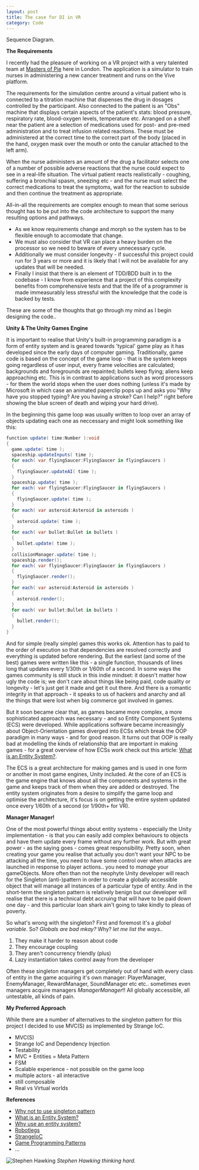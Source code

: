```yaml
---
layout: post
title: The case for DI in VR
category: Code
---
```

<div class="img_row">
	<img class="col three" src="{{ site.baseurl }}/images/IMG_0856.jpg" alt="" title="Sequence Diagram"/>
</div>
<div class="col three caption">
	Sequence Diagram.
</div>

**The Requirements**

I recently had the pleasure of working on a VR project with a very talented team at [Masters of Pie](http://www.mastersofpie.com/) here in London. The application is a simulator to train nurses in administering a new cancer treatment and runs on the Vive platform. 

The requirements for the simulation centre around a virtual patient who is connected to a titration machine that dispenses the drug in dosages controlled by the participant. Also connected to the patient is an "Obs" machine that displays certain aspects of the patient's stats: blood pressure, respiratory rate, blood-oxygen levels, temperature etc. Arranged on a shelf near the patient are a selection of medications used for post- and pre-med administration and to treat infusion related reactions. These must be administered at the correct time to the correct part of the body (placed in the hand, oxygen mask over the mouth or onto the canular attached to the left arm).

When the nurse administers an amount of the drug a facilitator selects one of a number of possible adverse reactions that the nurse could expect to see in a real-life situation. The virtual patient reacts realistically - coughing, suffering a bronchial spasm, sneezing etc - and the nurse must select the correct medications to treat the symptoms, wait for the reaction to subside and then continue the treatment as appropriate.

All-in-all the requirements are complex enough to mean that some serious thought has to be put into the code architecture to support the many resulting options and pathways. 

 - As we know requirements change and morph so the system has to be flexible enough to accomodate that change. 
 - We must also consider that VR can place a heavy burden on the processor so we need to beware of every unnecessary cycle. 
 - Additionally we must consider longevity - if successful this project could run for 3 years or more and it is likely that I will not be available for any updates that will be needed.
 - Finally I insist that there is an element of TDD/BDD built in to the codebase - I know from experience that a project of this complexity benefits from comprehensive tests and that the life of a programmer is made immeasurably less stressful with the knowledge that the code is backed by tests.  

These are some of the thoughts that go through my mind as I begin designing the code..

**Unity & The Unity Games Engine**

It is important to realise that Unity's built-in programming paradigm is a form of entity system and is geared towards 'typical' game play as it has developed since the early days of computer gaming. Traditionally, game code is based on the concept of the game loop - that is the system keeps going regardless of user input, every frame velocities are calculated; backgrounds and foregrounds are repainted; bullets keep flying; aliens keep approaching etc. This is in contrast to applications such as word processors - for them the world stops when the user does nothing (unless it's made by Microsoft in which case an animated paperclip pops up and asks you "Why have you stopped typing? Are you having a stroke? Can I help?" right before showing the blue screen of death and wiping your hard drive).

In the beginning this game loop was usually written to loop over an array of objects updating each one as neccessary and might look something like this:

```csharp
function update( time:Number ):void
{
  game.update( time );
  spaceship.updateInputs( time );
  for each( var flyingSaucer:FlyingSaucer in flyingSaucers )
  {
    flyingSaucer.updateAI( time );
  }
  spaceship.update( time );
  for each( var flyingSaucer:FlyingSaucer in flyingSaucers )
  {
    flyingSaucer.update( time );
  }
  for each( var asteroid:Asteroid in asteroids )
  {
    asteroid.update( time );
  }
  for each( var bullet:Bullet in bullets )
  {
    bullet.update( time );
  }
  collisionManager.update( time );
  spaceship.render();
  for each( var flyingSaucer:FlyingSaucer in flyingSaucers )
  {
    flyingSaucer.render();
  }
  for each( var asteroid:Asteroid in asteroids )
  {
    asteroid.render();
  }
  for each( var bullet:Bullet in bullets )
  {
    bullet.render();
  }
}
```

And for simple (really simple) games this works ok. Attention has to paid to the order of execution so that dependencies are resolved correctly and everything is updated before rendering. But the earliest (and some of the best) games were written like this - a single function, thousands of lines long that updates every 1/30th or 1/60th of a second. In some ways the games community is still stuck in this indie mindset: it doesn't matter how ugly the code is; we don't care about things like being paid, code quality or longevity - let's just get it made and get it out there. And there is a romantic integrity in that approach - it speaks to us of hackers and anarchy and all the things that were lost when big commerce got involved in games.

But it soon became clear that, as games became more complex, a more sophisticated approach was necessary - and so Entity Component Systems (ECS) were developed. While applications software became increasingly about Object-Orientation games diverged into ECSs which break the OOP paradigm in many ways - and for good reason. It turns out that OOP is really bad at modelling the kinds of relationship that are important in making games - for a great overview of how ECSs work check out this article: [What is an Entity System?](http://www.richardlord.net/blog/what-is-an-entity-framework).

The ECS is a great architecture for making games and is used in one form or another in most game engines, Unity included. At the core of an ECS is the game engine that knows about all the components and systems in the game and keeps track of them when they are added or destroyed. The entity system originates from a desire to simplify the game loop and optimise the architecture, it's focus is on getting the entire system updated once every 1/60th of a second (or 1/90th+ for VR).

**Manager Manager!**

One of the most powerful things about entity systems - especially the Unity implementation - is that you can easily add complex behaviours to objects and have them update every frame without any further work. But with great power - as the saying goes - comes great responsibility. Pretty soon, when creating your game you realise that actually you don't want your NPC to be attacking all the time, you need to have some control over when attacks are launched in response to player actions.. you need to _manage_ your gameObjects. More often than not the neophyte Unity developer will reach for the Singleton (anti-)pattern in order to create a globally accessible object that will manage all instances of a particular type of entity. And in the short-term the singleton pattern is relatively benign but our developer will realise that there is a technical debt accruing that will have to be paid down one day - and this particular loan shark ain't going to take kindly to pleas of poverty.

So what's wrong with the singleton? First and foremost it's a _global variable_. So? _Globals are bad mkay?_ Why? _let me list the ways.._
1. They make it harder to reason about code
2. They encourage coupling
3. They aren't concurrency friendly
(plus)
4. Lazy instantiation takes control away from the developer

Often these singleton managers get completely out of hand with every class of entity in the game acquiring it's own manager: PlayerManager, EnemyManager, RewardManager, SoundManager etc etc.. sometimes even managers acquire managers _ManagerManager_!! All globally accessible, all untestable, all kinds of pain.

**My Preferred Approach**

While there are a number of alternatives to the singleton pattern for this project I decided to use MVC(S) as implemented by Strange IoC.

- MVC(S)
- Strange IoC and Dependency Injection
- Testability
- MVC + Entities = Meta Pattern
- FSM
- Scalable experience - not possible on the game loop
- multiple actors - all interactive
- still composable
- Real vs Virtual worlds

**References**
- [Why not to use singleton pattern](http://gameprogrammingpatterns.com/singleton.html) 
- [What is an Entity System?](http://www.richardlord.net/blog/what-is-an-entity-framework) 
- [Why use an entity system?](http://www.richardlord.net/blog/why-use-an-entity-framework)
- [Robotlegs](https://github.com/robotlegs/robotlegs-framework/blob/master/readme.md) 
- [StrangeIoC](http://strangeioc.github.io/strangeioc/TheBigStrangeHowTo.html) 
- [Game Programming Patterns](http://gameprogrammingpatterns.com/) 
- ...



![Stephen Hawking](https://zerozero.github.io/images/Stephen-Hawking-AI-248011%20copy.jpg)
*Stephen Hawking thinking hard.*
